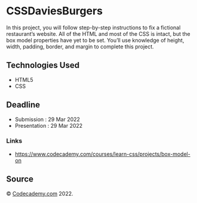 # CSSDaviesBurgers
In this project, you will follow step-by-step instructions to fix a fictional restaurant’s website. All of the HTML and most of the CSS is intact, but the box model properties have yet to be set. You’ll use knowledge of height, width, padding, border, and margin to complete this project.

## Technologies Used
- HTML5
- CSS

## Deadline

- Submission    : 29 Mar 2022
- Presentation  : 29 Mar 2022

### Links

- https://www.codecademy.com/courses/learn-css/projects/box-model-on

## Source
&copy; [Codecademy.com](https://codecademy.com) 2022.
